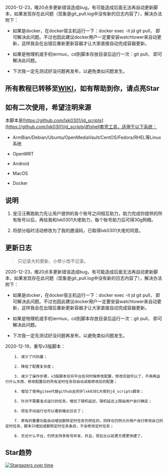 2020-12-23，晚20点多更新错误造成bug，有可能造成后面无法再自动更新脚本，如果发现存在此问题（现象是git_pull.log中没有新的日志内容了），解决办法附下：

- 如果是docker，在docker宿主机运行一下：docker exec -it jd git pull， 即可解决此问题。不过也因此建议docker用户一定要安装watchtower来自动更新，这样我会在出错后重新更新容器才让大家直接自动完成容器更新。

- 如果是物理机或手机termux，cd到脚本存放目录后运行一次：git pull， 即可解决此问题。

- 下次我一定先测试好没问题再发布，以避免类似问题发生。

## 所有教程已转移至[WIKI](https://github.com/EvineDeng/jd-base/wiki)，如有帮助到你，请点亮Star

## 如有二次使用，希望注明来源

本脚本是[https://github.com/lxk0301/jd_scripts](https://github.com/lxk0301/jd_scripts)的shell套壳工具，适用于以下系统：

- ArmBian/Debian/Ubuntu/OpenMediaVault/CentOS/Fedora/RHEL等Linux系统

- OpenWRT

- Android

- MacOS

- Docker

## 说明

1. 宠汪汪赛跑助力先让用户提供的各个账号之间相互助力，助力完成你提供的所有账号以后，再给我和lxk0301大佬助力，每个账号助力后可得30g狗粮。

2. 将部分临时活动修改为了我的邀请码，已取得lxk0301大佬的同意。

## 更新日志

> 只记录大的更新，小修小改不记录。

2020-12-23，晚20点多更新错误造成bug，有可能造成后面无法再自动更新脚本，如果发现存在此问题（现象是git_pull.log中没有新的日志内容了），解决办法附下：

- 如果是docker，在docker宿主机运行一下：docker exec -it jd git pull， 即可解决此问题。不过也因此建议docker用户一定要安装watchtower来自动更新，这样我会在出错后重新更新容器才让大家直接自动完成容器更新。

- 如果是物理机或手机termux，cd到脚本存放目录后运行一次：git pull， 即可解决此问题。

- 下次我一定先测试好没问题再发布，以避免类似问题发生。

2020-12-19，重写v3版脚本：

```
    1. 减少了代码量；

    2. 降低了配置复杂度；

    3. 减少了操作步骤，v3版脚本任何平台任何时候修改配置，修改完就可以了，不用再运行什么东西，修改配置后的所有定时任务将自动读取修改后的配置；

    4. 增加了使用gitee代替github去同步lxk0301大佬的jd_scripts脚本；

    5. 针对不需要准点运行的任务，增加了随机延迟，随机延迟上限由用户自行确定；

    6. 现在手动运行也可以看到输出日志了；

    7. 原有的重要功能自动增加删除定时任务仍然在的，同样也仍然允许用户自行修改自己的定时任务，脚本只增加或删除定时任务条目，不会修改定时任务；
    
    8. 无论什么平台，仍然支持多账号并发，并且，现在比以前更方便更快捷了。
```

## Star趋势

[![Stargazers over time](https://starchart.cc/EvineDeng/jd-base.svg)](https://starchart.cc/EvineDeng/jd-base)
